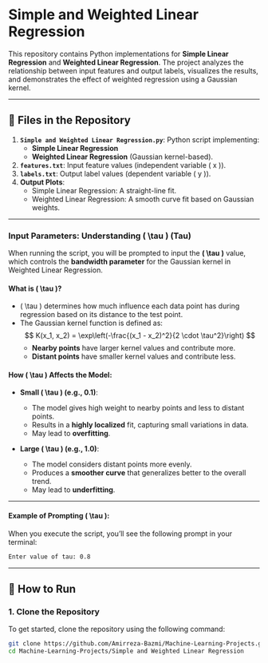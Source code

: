 # Simple and Weighted Linear Regression

This repository contains Python implementations for **Simple Linear Regression** and **Weighted Linear Regression**. The project analyzes the relationship between input features and output labels, visualizes the results, and demonstrates the effect of weighted regression using a Gaussian kernel.

---

## 📂 Files in the Repository

1. **`Simple and Weighted Linear Regression.py`**: Python script implementing:
   - **Simple Linear Regression**
   - **Weighted Linear Regression** (Gaussian kernel-based).
2. **`features.txt`**: Input feature values (independent variable \( x \)).
3. **`labels.txt`**: Output label values (dependent variable \( y \)).
4. **Output Plots**:
   - Simple Linear Regression: A straight-line fit.
   - Weighted Linear Regression: A smooth curve fit based on Gaussian weights.

---

### Input Parameters: **Understanding \( \tau \) (Tau)**

When running the script, you will be prompted to input the **\( \tau \)** value, which controls the **bandwidth parameter** for the Gaussian kernel in Weighted Linear Regression.

#### What is \( \tau \)?
- \( \tau \) determines how much influence each data point has during regression based on its distance to the test point.
- The Gaussian kernel function is defined as:
  $$
  K(x_1, x_2) = \exp\left(-\frac{(x_1 - x_2)^2}{2 \cdot \tau^2}\right)
  $$
   - **Nearby points** have larger kernel values and contribute more.
   - **Distant points** have smaller kernel values and contribute less.

#### How \( \tau \) Affects the Model:
- **Small \( \tau \) (e.g., 0.1)**:
   - The model gives high weight to nearby points and less to distant points.
   - Results in a **highly localized** fit, capturing small variations in data.
   - May lead to **overfitting**.

- **Large \( \tau \) (e.g., 1.0)**:
   - The model considers distant points more evenly.
   - Produces a **smoother curve** that generalizes better to the overall trend.
   - May lead to **underfitting**.

---

#### Example of Prompting \( \tau \):
When you execute the script, you’ll see the following prompt in your terminal:
```bash
Enter value of tau: 0.8
```

---

## 🚀 How to Run

### 1. Clone the Repository
To get started, clone the repository using the following command:
```bash
git clone https://github.com/Amirreza-Bazmi/Machine-Learning-Projects.git
cd Machine-Learning-Projects/Simple and Weighted Linear Regression







